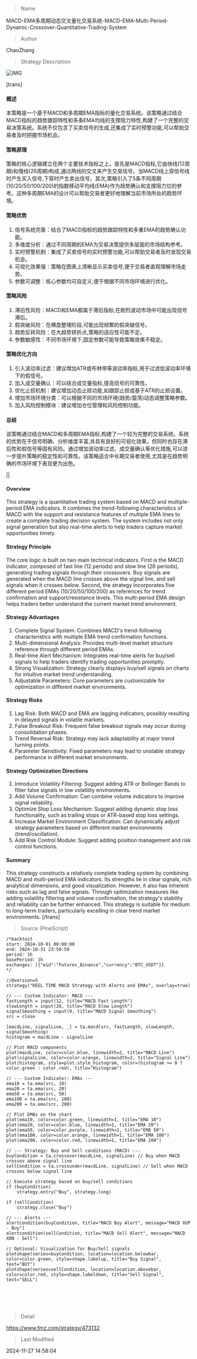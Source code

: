 
> Name

MACD-EMA多周期动态交叉量化交易系统-MACD-EMA-Multi-Period-Dynamic-Crossover-Quantitative-Trading-System

> Author

ChaoZhang

> Strategy Description

![IMG](https://www.fmz.com/upload/asset/160ea2e93aab60d7b4e.png)

[trans]
#### 概述
本策略是一个基于MACD和多周期EMA指标的量化交易系统。该策略通过结合MACD指标的趋势跟踪特性和多条EMA均线的支撑阻力特性,构建了一个完整的交易决策系统。系统不仅包含了买卖信号的生成,还集成了实时预警功能,可以帮助交易者及时把握市场机会。

#### 策略原理
策略的核心逻辑建立在两个主要技术指标之上。首先是MACD指标,它由快线(12周期)和慢线(26周期)构成,通过两线的交叉来产生交易信号。当MACD线上穿信号线时产生买入信号,下穿时产生卖出信号。其次,策略引入了5条不同周期(10/20/50/100/200)的指数移动平均线(EMA)作为趋势确认和支撑阻力位的参考。这种多周期EMA的设计可以帮助交易者更好地理解当前市场所处的趋势环境。

#### 策略优势
1. 信号系统完善：结合了MACD指标的趋势跟踪特性和多重EMA的趋势确认功能。
2. 多维度分析：通过不同周期的EMA为交易决策提供多层面的市场结构参考。
3. 实时预警机制：集成了买卖信号的实时预警功能,可以帮助交易者及时发现交易机会。
4. 可视化效果强：策略在图表上清晰显示买卖信号,便于交易者直观理解市场走势。
5. 参数可调整：核心参数均可自定义,便于根据不同市场环境进行优化。

#### 策略风险
1. 滞后性风险：MACD和EMA都属于滞后指标,在剧烈波动市场中可能出现信号滞后。
2. 假突破风险：在横盘整理阶段,可能出现频繁的假突破信号。
3. 趋势反转风险：在大趋势转折点,策略的适应性可能不足。
4. 参数敏感性：不同市场环境下,固定参数可能导致策略效果不稳定。

#### 策略优化方向
1. 引入波动率过滤：建议增加ATR或布林带等波动率指标,用于过滤低波动率环境下的假信号。
2. 加入成交量确认：可以结合成交量指标,提高信号的可靠性。
3. 优化止损机制：建议增加动态止损功能,如跟踪止损或基于ATR的止损设置。
4. 增加市场环境分类：可以根据不同的市场环境(趋势/震荡)动态调整策略参数。
5. 加入风险控制模块：建议增加仓位管理和风险控制功能。

#### 总结
该策略通过结合MACD和多周期EMA指标,构建了一个较为完整的交易系统。系统的优势在于信号明确、分析维度丰富,并具有良好的可视化效果。但同时也存在滞后性和假信号等固有风险。通过增加波动率过滤、成交量确认等优化措施,可以进一步提升策略的稳定性和可靠性。该策略适合中长期交易者使用,尤其是在趋势明确的市场环境下表现更为出色。

|| 

#### Overview
This strategy is a quantitative trading system based on MACD and multiple-period EMA indicators. It combines the trend-following characteristics of MACD with the support and resistance features of multiple EMA lines to create a complete trading decision system. The system includes not only signal generation but also real-time alerts to help traders capture market opportunities timely.

#### Strategy Principle
The core logic is built on two main technical indicators. First is the MACD indicator, composed of fast line (12 periods) and slow line (26 periods), generating trading signals through their crossovers. Buy signals are generated when the MACD line crosses above the signal line, and sell signals when it crosses below. Second, the strategy incorporates five different period EMAs (10/20/50/100/200) as references for trend confirmation and support/resistance levels. This multi-period EMA design helps traders better understand the current market trend environment.

#### Strategy Advantages
1. Complete Signal System: Combines MACD's trend-following characteristics with multiple EMA trend confirmation functions.
2. Multi-dimensional Analysis: Provides multi-level market structure reference through different period EMAs.
3. Real-time Alert Mechanism: Integrates real-time alerts for buy/sell signals to help traders identify trading opportunities promptly.
4. Strong Visualization: Strategy clearly displays buy/sell signals on charts for intuitive market trend understanding.
5. Adjustable Parameters: Core parameters are customizable for optimization in different market environments.

#### Strategy Risks
1. Lag Risk: Both MACD and EMA are lagging indicators, possibly resulting in delayed signals in volatile markets.
2. False Breakout Risk: Frequent false breakout signals may occur during consolidation phases.
3. Trend Reversal Risk: Strategy may lack adaptability at major trend turning points.
4. Parameter Sensitivity: Fixed parameters may lead to unstable strategy performance in different market environments.

#### Strategy Optimization Directions
1. Introduce Volatility Filtering: Suggest adding ATR or Bollinger Bands to filter false signals in low volatility environments.
2. Add Volume Confirmation: Can combine volume indicators to improve signal reliability.
3. Optimize Stop Loss Mechanism: Suggest adding dynamic stop loss functionality, such as trailing stops or ATR-based stop loss settings.
4. Increase Market Environment Classification: Can dynamically adjust strategy parameters based on different market environments (trend/oscillation).
5. Add Risk Control Module: Suggest adding position management and risk control functions.

#### Summary
This strategy constructs a relatively complete trading system by combining MACD and multi-period EMA indicators. Its strengths lie in clear signals, rich analytical dimensions, and good visualization. However, it also has inherent risks such as lag and false signals. Through optimization measures like adding volatility filtering and volume confirmation, the strategy's stability and reliability can be further enhanced. This strategy is suitable for medium to long-term traders, particularly excelling in clear trend market environments.
[/trans]



> Source (PineScript)

``` pinescript
/*backtest
start: 2024-10-01 00:00:00
end: 2024-10-31 23:59:59
period: 1h
basePeriod: 1h
exchanges: [{"eid":"Futures_Binance","currency":"BTC_USDT"}]
*/

//@version=5
strategy("REEL TIME MACD Strategy with Alerts and EMAs", overlay=true)

// --- Custom Indicator: MACD ---
fastLength = input(12, title="MACD Fast Length")
slowLength = input(26, title="MACD Slow Length")
signalSmoothing = input(9, title="MACD Signal Smoothing")
src = close

[macdLine, signalLine, _] = ta.macd(src, fastLength, slowLength, signalSmoothing)
histogram = macdLine - signalLine

// Plot MACD components
plot(macdLine, color=color.blue, linewidth=2, title="MACD Line")
plot(signalLine, color=color.orange, linewidth=2, title="Signal Line")
plot(histogram, style=plot.style_histogram, color=(histogram >= 0 ? color.green : color.red), title="Histogram")

// --- Custom Indicator: EMAs ---
ema10 = ta.ema(src, 10)
ema20 = ta.ema(src, 20)
ema50 = ta.ema(src, 50)
ema100 = ta.ema(src, 100)
ema200 = ta.ema(src, 200)

// Plot EMAs on the chart
plot(ema10, color=color.green, linewidth=1, title="EMA 10")
plot(ema20, color=color.blue, linewidth=1, title="EMA 20")
plot(ema50, color=color.purple, linewidth=1, title="EMA 50")
plot(ema100, color=color.orange, linewidth=1, title="EMA 100")
plot(ema200, color=color.red, linewidth=1, title="EMA 200")

// --- Strategy: Buy and Sell conditions (MACD) ---
buyCondition = ta.crossover(macdLine, signalLine) // Buy when MACD crosses above signal line
sellCondition = ta.crossunder(macdLine, signalLine) // Sell when MACD crosses below signal line

// Execute strategy based on buy/sell conditions
if (buyCondition)
    strategy.entry("Buy", strategy.long)

if (sellCondition)
    strategy.close("Buy")

// --- Alerts ---
alertcondition(buyCondition, title="MACD Buy Alert", message="MACD XUP - Buy")
alertcondition(sellCondition, title="MACD Sell Alert", message="MACD XDN - Sell")

// Optional: Visualization for Buy/Sell signals
plotshape(series=buyCondition, location=location.belowbar, color=color.green, style=shape.labelup, title="Buy Signal", text="BUY")
plotshape(series=sellCondition, location=location.abovebar, color=color.red, style=shape.labeldown, title="Sell Signal", text="SELL")






```

> Detail

https://www.fmz.com/strategy/473132

> Last Modified

2024-11-27 14:58:04
